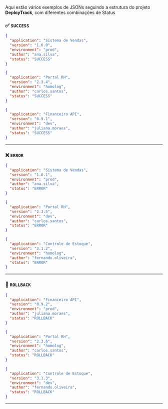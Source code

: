 Aqui estão vários exemplos de JSONs seguindo a estrutura do projeto **DeployTrack**, com diferentes combinações de Status
### ✅ `SUCCESS`

```json
{
  "application": "Sistema de Vendas",
  "version": "1.0.0",
  "environment": "prod",
  "author": "ana.silva",
  "status": "SUCCESS"
}
```

```json
{
  "application": "Portal RH",
  "version": "2.3.4",
  "environment": "homolog",
  "author": "carlos.santos",
  "status": "SUCCESS"
}
```

```json
{
  "application": "Financeiro API",
  "version": "0.9.1",
  "environment": "dev",
  "author": "juliana.moraes",
  "status": "SUCCESS"
}
```

---

### ❌ `ERROR`

```json
{
  "application": "Sistema de Vendas",
  "version": "1.0.1",
  "environment": "prod",
  "author": "ana.silva",
  "status": "ERROR"
}
```

```json
{
  "application": "Portal RH",
  "version": "2.3.5",
  "environment": "dev",
  "author": "carlos.santos",
  "status": "ERROR"
}
```

```json
{
  "application": "Controle de Estoque",
  "version": "3.1.2",
  "environment": "homolog",
  "author": "fernando.oliveira",
  "status": "ERROR"
}
```

---

### 🔁 `ROLLBACK`

```json
{
  "application": "Financeiro API",
  "version": "0.9.2",
  "environment": "prod",
  "author": "juliana.moraes",
  "status": "ROLLBACK"
}
```

```json
{
  "application": "Portal RH",
  "version": "2.3.6",
  "environment": "homolog",
  "author": "carlos.santos",
  "status": "ROLLBACK"
}
```

```json
{
  "application": "Controle de Estoque",
  "version": "3.1.3",
  "environment": "dev",
  "author": "fernando.oliveira",
  "status": "ROLLBACK"
}
```

---


